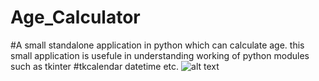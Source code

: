 # Age_Calculator
#A small standalone application in python which can calculate age. this small application is usefule in understanding working of python modules such as tkinter
#tkcalendar datetime etc.
![alt text](mohit121188/Age_Calculator,"screenshot1.jpg")
